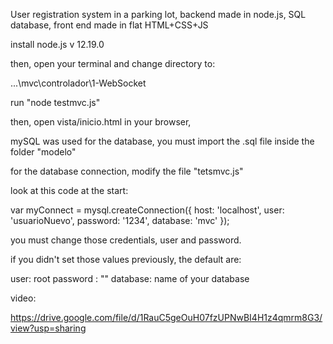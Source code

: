 User registration system in a parking lot, backend made in node.js, SQL database, front end made in flat HTML+CSS+JS

install node.js v 12.19.0

then, open your terminal and change directory to: 

...\mvc\controlador\1-WebSocket  

run  "node testmvc.js"

then, open vista/inicio.html in your browser, 

mySQL was used for the database, you must import the .sql file inside the folder "modelo"


for the database connection, modify the file "tetsmvc.js"

look at this code at the start: 

var myConnect = mysql.createConnection({
    host: 'localhost',
    user: 'usuarioNuevo',
    password: '1234',
    database: 'mvc'
});

you must change those credentials, user and password. 

if you didn't set those values previously, the default are: 

user: root
password : ""
database: name of your database

video: 

https://drive.google.com/file/d/1RauC5geOuH07fzUPNwBI4H1z4qmrm8G3/view?usp=sharing


